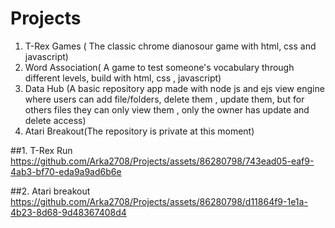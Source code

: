 # Projects
1. T-Rex Games ( The classic chrome dianosour game with html, css and javascript)
2. Word Association( A game to test someone's vocabulary through different levels, build with html, css , javascript)
3. Data Hub (A basic repository app made with node js and ejs view engine where users can add file/folders, delete them , update them, but for others files they can only view them , only the owner has update and delete access)
4. Atari Breakout(The repository is private at this moment)

##1. T-Rex Run
https://github.com/Arka2708/Projects/assets/86280798/743ead05-eaf9-4ab3-bf70-eda9a9ad6b6e


##2. Atari breakout
https://github.com/Arka2708/Projects/assets/86280798/d11864f9-1e1a-4b23-8d68-9d48367408d4

